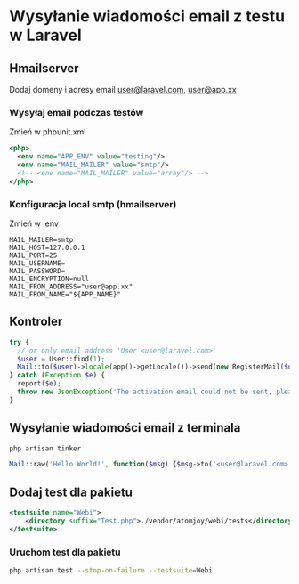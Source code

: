 # Wysyłanie wiadomości email z testu w Laravel

## Hmailserver
Dodaj domeny i adresy email user@laravel.com, user@app.xx

### Wysyłaj email podczas testów
Zmień w phpunit.xml

```xml
<php>
  <env name="APP_ENV" value="testing"/>
  <env name="MAIL_MAILER" value="smtp"/>
  <!-- <env name="MAIL_MAILER" value="array"/> -->
</php>
```

### Konfiguracja local smtp (hmailserver)
Zmień w .env

```env
MAIL_MAILER=smtp
MAIL_HOST=127.0.0.1
MAIL_PORT=25
MAIL_USERNAME=
MAIL_PASSWORD=
MAIL_ENCRYPTION=null
MAIL_FROM_ADDRESS="user@app.xx"
MAIL_FROM_NAME="${APP_NAME}"
```

## Kontroler

```php
try {
  // or only email address 'User <user@laravel.com>'
  $user = User::find(1);
  Mail::to($user)->locale(app()->getLocale())->send(new RegisterMail($user));
} catch (Exception $e) {
  report($e);
  throw new JsonException('The activation email could not be sent, please try to reset your password.');
}
```

## Wysyłanie wiadomości email z terminala

```php
php artisan tinker

Mail::raw('Hello World!', function($msg) {$msg->to('<user@laravel.com>')->subject('Test Email'); });
```

## Dodaj test dla pakietu

```xml
<testsuite name="Webi">
    <directory suffix="Test.php">./vendor/atomjoy/webi/tests</directory>
</testsuite>
```

### Uruchom test dla pakietu

```sh
php artisan test --stop-on-failure --testsuite=Webi
```
